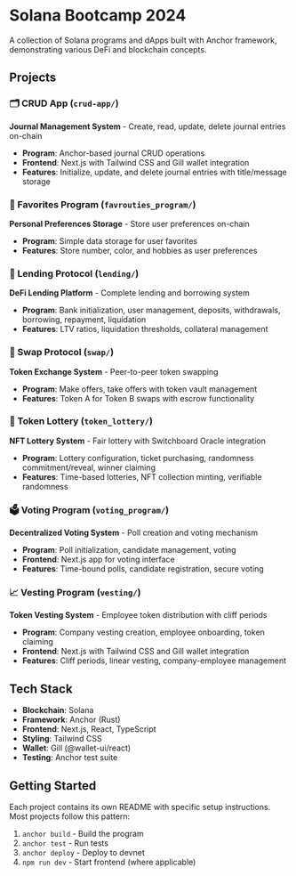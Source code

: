 # Solana Bootcamp 2024

A collection of Solana programs and dApps built with Anchor framework, demonstrating various DeFi and blockchain concepts.

## Projects

### 🗂️ CRUD App (`crud-app/`)
**Journal Management System** - Create, read, update, delete journal entries on-chain
- **Program**: Anchor-based journal CRUD operations
- **Frontend**: Next.js with Tailwind CSS and Gill wallet integration
- **Features**: Initialize, update, and delete journal entries with title/message storage

### 🎯 Favorites Program (`favrouties_program/`)
**Personal Preferences Storage** - Store user preferences on-chain
- **Program**: Simple data storage for user favorites
- **Features**: Store number, color, and hobbies as user preferences

### 🏦 Lending Protocol (`lending/`)
**DeFi Lending Platform** - Complete lending and borrowing system
- **Program**: Bank initialization, user management, deposits, withdrawals, borrowing, repayment, liquidation
- **Features**: LTV ratios, liquidation thresholds, collateral management

### 🔄 Swap Protocol (`swap/`)
**Token Exchange System** - Peer-to-peer token swapping
- **Program**: Make offers, take offers with token vault management
- **Features**: Token A for Token B swaps with escrow functionality

### 🎲 Token Lottery (`token_lottery/`)
**NFT Lottery System** - Fair lottery with Switchboard Oracle integration
- **Program**: Lottery configuration, ticket purchasing, randomness commitment/reveal, winner claiming
- **Features**: Time-based lotteries, NFT collection minting, verifiable randomness

### 🗳️ Voting Program (`voting_program/`)
**Decentralized Voting System** - Poll creation and voting mechanism
- **Program**: Poll initialization, candidate management, voting
- **Frontend**: Next.js app for voting interface
- **Features**: Time-bound polls, candidate registration, secure voting

### 📈 Vesting Program (`vesting/`)
**Token Vesting System** - Employee token distribution with cliff periods
- **Program**: Company vesting creation, employee onboarding, token claiming
- **Frontend**: Next.js with Tailwind CSS and Gill wallet integration
- **Features**: Cliff periods, linear vesting, company-employee management

## Tech Stack
- **Blockchain**: Solana
- **Framework**: Anchor (Rust)
- **Frontend**: Next.js, React, TypeScript
- **Styling**: Tailwind CSS
- **Wallet**: Gill (@wallet-ui/react)
- **Testing**: Anchor test suite

## Getting Started
Each project contains its own README with specific setup instructions. Most projects follow this pattern:
1. `anchor build` - Build the program
2. `anchor test` - Run tests
3. `anchor deploy` - Deploy to devnet
4. `npm run dev` - Start frontend (where applicable)
